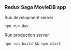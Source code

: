 ### Redux Saga MovieDB app

Run development server
```
npm run dev
```

Run production server
```
npm run build && npm start
```
